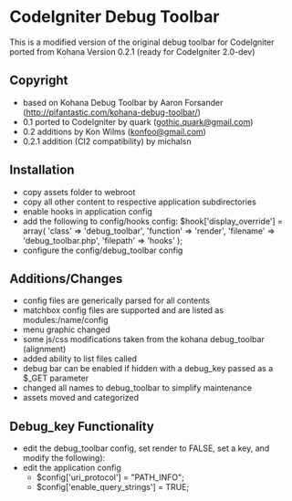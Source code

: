 CodeIgniter Debug Toolbar
=========================

This is a modified version of the original debug toolbar for CodeIgniter ported from Kohana
Version 0.2.1 (ready for CodeIgniter 2.0-dev)


Copyright 
---------

- based on Kohana Debug Toolbar by Aaron Forsander (http://pifantastic.com/kohana-debug-toolbar/)
- 0.1 ported to CodeIgniter by quark (gothic.quark@gmail.com)
- 0.2 additions by Kon Wilms (konfoo@gmail.com)
- 0.2.1 addition (CI2 compatibility) by michalsn

Installation
-------------

- copy assets folder to webroot
- copy all other content to respective application subdirectories
- enable hooks in application config
- add the following to config/hooks config:
  $hook['display_override'] = array(
    'class' => 'debug_toolbar',
    'function' => 'render',
    'filename' => 'debug_toolbar.php',
    'filepath' => 'hooks'
  );
- configure the config/debug_toolbar config

Additions/Changes
-----------------

- config files are generically parsed for all contents
- matchbox config files are supported and are listed as modules:/name/config
- menu graphic changed 
- some js/css modifications taken from the kohana debug_toolbar (alignment)
- added ability to list files called
- debug bar can be enabled if hidden with a debug_key passed as a $_GET parameter
- changed all names to debug_toolbar to simplify maintenance 
- assets moved and categorized 

Debug_key Functionality
----------------------- 

- edit the debug_toolbar config, set render to FALSE, set a key, and modify the following):
- edit the application config
  - $config['uri_protocol'] = "PATH_INFO";
  - $config['enable_query_strings'] = TRUE;